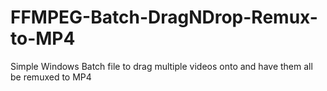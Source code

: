 # FFMPEG-Batch-DragNDrop-Remux-to-MP4
Simple Windows Batch file to drag multiple videos onto and have them all be remuxed to MP4
